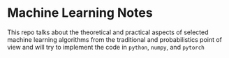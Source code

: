 # Machine Learning Notes
This repo talks about the theoretical and practical aspects of selected machine learning algorithms from the traditional and probabilistics point of view and will try to implement the code in `python`, `numpy`, and `pytorch` 

